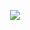 <p align="center">
<image src="https://raw.githubusercontent.com/MonsieurBleu/Height-Maps/main/screensshots/Capture%20d'%C3%A9cran%202024-03-05%20162810.png">
</image></p>
